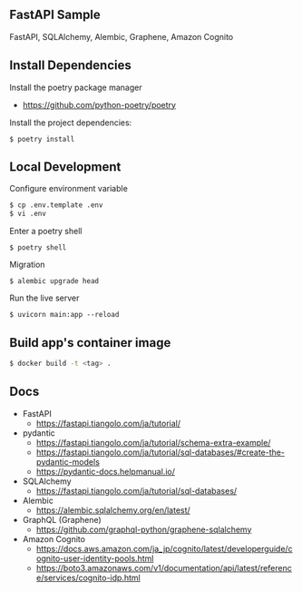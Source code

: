 FastAPI Sample
----

FastAPI, SQLAlchemy, Alembic, Graphene, Amazon Cognito

## Install Dependencies

Install the poetry package manager

* https://github.com/python-poetry/poetry

Install the project dependencies:

```shell
$ poetry install
```

## Local Development

Configure environment variable

```sh
$ cp .env.template .env
$ vi .env
```

Enter a poetry shell

```shell
$ poetry shell
```

Migration

```shell
$ alembic upgrade head
```

Run the live server

```shell
$ uvicorn main:app --reload
```

## Build app's container image

```sh
$ docker build -t <tag> .
```

## Docs
* FastAPI
    * https://fastapi.tiangolo.com/ja/tutorial/
* pydantic
    * https://fastapi.tiangolo.com/ja/tutorial/schema-extra-example/
    * https://fastapi.tiangolo.com/ja/tutorial/sql-databases/#create-the-pydantic-models
    * https://pydantic-docs.helpmanual.io/
* SQLAlchemy
    * https://fastapi.tiangolo.com/ja/tutorial/sql-databases/
* Alembic
    * https://alembic.sqlalchemy.org/en/latest/
* GraphQL (Graphene)
    * https://github.com/graphql-python/graphene-sqlalchemy
* Amazon Cognito
    * https://docs.aws.amazon.com/ja_jp/cognito/latest/developerguide/cognito-user-identity-pools.html
    * https://boto3.amazonaws.com/v1/documentation/api/latest/reference/services/cognito-idp.html
